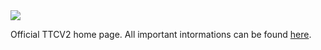 <a href="https://github.com/ttcv2_animatedText.svg">
  <img src="https://raw.githubusercontent.com/kamarov-therussiantank/TTCV2/0bb10b5e95c81d2c05045667878d0ae8bc803a01/src/ttcv2_animatedText.svg"/>
</a>

Official TTCV2 home page. All important intormations can be found [here](https://ttcv2.pages.dev).


